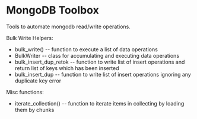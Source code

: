 # MongoDB Toolbox

Tools to automate mongodb read/write operations.

Bulk Write Helpers:

* bulk\_write() -- function to execute a list of data operations
* BulkWriter -- class for accumulating and executing data operations
* bulk\_insert\_dup\_retok -- function to write list of insert operations and return list of keys which has been inserted
* bulk\_insert\_dup -- function to write list of insert operations ignoring any duplicate key error

Misc functions:

* iterate\_collection() -- function to iterate items in collecting by loading them by chunks
